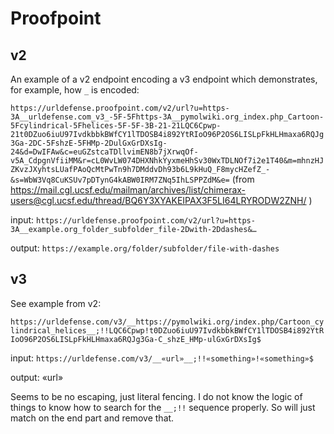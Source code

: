 # Proofpoint

## v2

An example of a v2 endpoint encoding a v3 endpoint which demonstrates, for example, how `_` is encoded:

`https://urldefense.proofpoint.com/v2/url?u=https-3A__urldefense.com_v3_-5F-5Fhttps-3A__pymolwiki.org_index.php_Cartoon-5Fcylindrical-5Fhelices-5F-5F-3B-21-21LQC6Cpwp-21t0DZuo6iuU97IvdkbbkBWfCY1lTDOSB4i892YtRIoO96P2OS6LISLpFkHLHmaxa6RQJg3Ga-2DC-5FshzE-5FHMp-2DulGxGrDXsIg-24&d=DwIFAw&c=euGZstcaTDllvimEN8b7jXrwqOf-v5A_CdpgnVfiiMM&r=cL0WvLW074DHXNhkYyxmeHhSv30WxTDLNOf7i2e1T40&m=mhnzHJZKvzJXyhtsLUafPAoQcMtPwTn9h7DMddvDh93b6L9kHuQ_F8mycHZefZ_-&s=WbW3Vq8CuKSUv7pDTynG4kABW0IRM7ZNq5IhLSPPZdM&e=` (from https://mail.cgl.ucsf.edu/mailman/archives/list/chimerax-users@cgl.ucsf.edu/thread/BQ6Y3XYAKEIPAX3F5LI64LRYRODW2ZNH/ )

input: `https://urldefense.proofpoint.com/v2/url?u=https-3A__example.org_folder_subfolder_file-2Dwith-2Ddashes&…`

output: `https://example.org/folder/subfolder/file-with-dashes`

## v3

See example from v2:

`https://urldefense.com/v3/__https://pymolwiki.org/index.php/Cartoon_cylindrical_helices__;!!LQC6Cpwp!t0DZuo6iuU97IvdkbbkBWfCY1lTDOSB4i892YtRIoO96P2OS6LISLpFkHLHmaxa6RQJg3Ga-C_shzE_HMp-ulGxGrDXsIg$`

input: `https://urldefense.com/v3/__«url»__;!!«something»!«something»$`

output: «url»

Seems to be no escaping, just literal fencing. I do not know the logic of things to know how to search for the `__;!!` sequence properly. So will just match on the end part and remove that.
